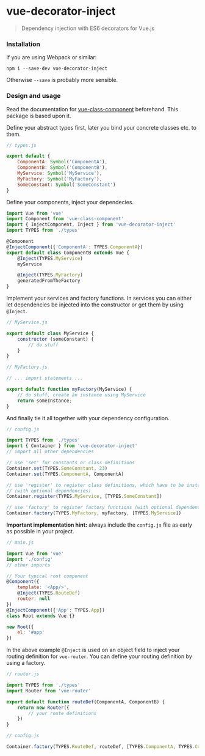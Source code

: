 # vue-decorator-inject
> Dependency injection with ES6 decorators for Vue.js

### Installation

If you are using Webpack or similar:

`npm i --save-dev vue-decorator-inject`

Otherwise `--save` is probably more sensible.

### Design and usage

Read the documentation for [vue-class-component](https://github.com/vuejs/vue-class-component) beforehand. This package is based upon it.

Define your abstract types first, later you bind your concrete classes etc. to them.
``` js
// types.js

export default {
    ComponentA: Symbol('ComponentA'),
    ComponentB: Symbol('ComponentB'),
    MyService: Symbol('MyService'),
    MyFactory: Symbol('MyFactory'),
    SomeConstant: Symbol('SomeConstant')
}
```

Define your components, inject your dependecies.
``` js
import Vue from 'vue'
import Component from 'vue-class-component'
import { InjectComponent, Inject } from 'vue-decorator-inject'
import TYPES from './types'

@Component
@InjectComponent({'ComponentA': TYPES.ComponentA})
export default class ComponentB extends Vue {
    @Inject(TYPES.MyService)
    myService

    @Inject(TYPES.MyFactory)
    generatedFromTheFactory
}
```

Implement your services and factory functions. In services you can either let dependencies be injected into the constructor or get them by using `@Inject`.
``` js
// MyService.js

export default class MyService {
    constructor (someConstant) {
        // do stuff
    }
}

// MyFactory.js

// ... import statements ...

export default function myFactory(MyService) {
    // do stuff, create an instance using MyService
    return someInstance;
}
```

And finally tie it all together with your dependency configuration.
``` js
// config.js

import TYPES from './types'
import { Container } from 'vue-decorator-inject'
// import all other dependencies

// use 'set' for constants or class definitions
Container.set(TYPES.SomeConstant, 23)
Container.set(TYPES.ComponentA, ComponentA)

// use 'register' to register class definitions, which have to be instantiated
// (with optional dependencies)
Container.register(TYPES.MyService, [TYPES.SomeConstant])

// use 'factory' to register factory functions (with optional dependencies)
Container.factory(TYPES.MyFactory, myFactory, [TYPES.MyService])
```

**Important implementation hint:** always include the `config.js` file as early as possible in your project.

``` js
// main.js

import Vue from 'vue'
import './config'
// other imports

// Your typical root component
@Component({
    template: '<App/>',
    @Inject(TYPES.RouteDef)
    router: null
})
@InjectComponent({'App': TYPES.App})
class Root extends Vue {}

new Root({
    el: '#app'
})
```

In the above example `@Inject` is used on an object field to inject your routing definition for `vue-router`. You can define your routing definition by using a factory.

``` js
// router.js

import TYPES from './types'
import Router from 'vue-router'

export default function routeDef(ComponentA, ComponentB) {
    return new Router({
        // your route definitions
    })
}

// config.js

Container.factory(TYPES.RouteDef, routeDef, [TYPES.ComponentA, TYPES.ComponentB])
```
